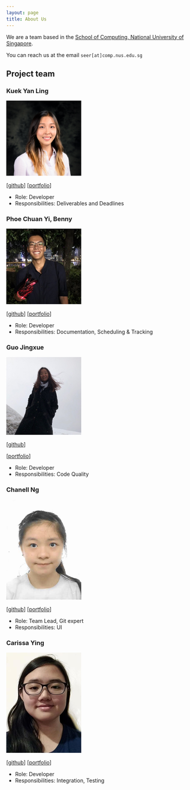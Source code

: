 ```yaml
---
layout: page
title: About Us
---
```


We are a team based in the [School of Computing, National University of Singapore](http://www.comp.nus.edu.sg).

You can reach us at the email `seer[at]comp.nus.edu.sg`

## Project team
### Kuek Yan Ling

<img src="images/yanlingkuek.png" width="200px">

[[github](https://github.com/yanlingkuek)]
[[portfolio](team/yanlingkuek.md)]

- Role: Developer
- Responsibilities: Deliverables and Deadlines

### Phoe Chuan Yi, Benny

<img src="images/benny.png" width="200px">

[[github](http://github.com/Bennyphoe)]
[[portfolio](team/benny.md)]

- Role: Developer
- Responsibilities: Documentation, Scheduling & Tracking

### Guo Jingxue

<img src="images/jingxue.png" width="200px">

[[github](http://github.com/jingxueguo)]

[[portfolio](team/jingxue.md)]

- Role: Developer
- Responsibilities: Code Quality

### Chanell Ng

<img src="images/chanellng.png" width="200px">

[[github](http://github.com/chanellNg)]
[[portfolio](team/chanellNg.md)]

- Role: Team Lead, Git expert
- Responsibilities: UI

### Carissa Ying

<img src="images/carissaying.jpg" width="200px">

[[github](https://github.com/car155)]
[[portfolio](team/carissaying.md)]

* Role: Developer
* Responsibilities: Integration, Testing

